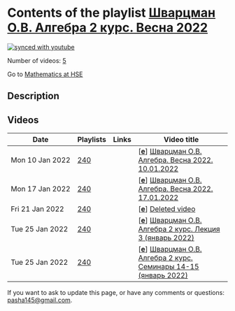 # Contents of the playlist [Шварцман О.В.  Алгебра  2 курс. Весна 2022](https://www.youtube.com/playlist?list=PLq3E5oubNNoCxb9lqYxsppAN4dibd_ssh)

[![synced with youtube](https://img.shields.io/github/last-commit/mathphysschool/mathphysschool.github.io/autoupdate1?label=synced%20with%20youtube)](https://github.com/mathphysschool/mathphysschool.github.io/commits/autoupdate1)

Number of videos: [5](#videos)

Go to [Mathematics at HSE](../README.md)

## Description



## Videos

|Date|Playlists|Links|Video title|
|---|---|---|---|
| Mon&nbsp;10&nbsp;Jan&nbsp;2022 | [240](../playlists/240 "Шварцман О.В.  Алгебра  2 курс. Весна 2022") |  | [[**e**](https://studio.youtube.com/video/gFVxcnb6YCA/edit "Edit")] [Шварцман О.В. Алгебра. Весна 2022. 10.01.2022](https://www.youtube.com/watch?v=gFVxcnb6YCA&list=PLq3E5oubNNoCxb9lqYxsppAN4dibd_ssh) |
| Mon&nbsp;17&nbsp;Jan&nbsp;2022 | [240](../playlists/240 "Шварцман О.В.  Алгебра  2 курс. Весна 2022") |  | [[**e**](https://studio.youtube.com/video/TsPOVM7GyUY/edit "Edit")] [Шварцман О.В. Алгебра. Весна 2022. 17.01.2022](https://www.youtube.com/watch?v=TsPOVM7GyUY&list=PLq3E5oubNNoCxb9lqYxsppAN4dibd_ssh) |
| Fri&nbsp;21&nbsp;Jan&nbsp;2022 | [240](../playlists/240 "Шварцман О.В.  Алгебра  2 курс. Весна 2022") |  | [[**e**](https://studio.youtube.com/video/JDoeE_81ObU/edit "Edit")] [Deleted video](https://www.youtube.com/watch?v=JDoeE_81ObU&list=PLq3E5oubNNoCxb9lqYxsppAN4dibd_ssh "This video is unavailable.") |
| Tue&nbsp;25&nbsp;Jan&nbsp;2022 | [240](../playlists/240 "Шварцман О.В.  Алгебра  2 курс. Весна 2022") |  | [[**e**](https://studio.youtube.com/video/H9s6HeT2rnI/edit "Edit")] [Шварцман О.В. Алгебра 2 курс. Лекция 3 (январь 2022)](https://www.youtube.com/watch?v=H9s6HeT2rnI&list=PLq3E5oubNNoCxb9lqYxsppAN4dibd_ssh) |
| Tue&nbsp;25&nbsp;Jan&nbsp;2022 | [240](../playlists/240 "Шварцман О.В.  Алгебра  2 курс. Весна 2022") |  | [[**e**](https://studio.youtube.com/video/yUAnFJKcklM/edit "Edit")] [Шварцман О.В. Алгебра 2 курс. Семинары 14-15 (январь 2022)](https://www.youtube.com/watch?v=yUAnFJKcklM&list=PLq3E5oubNNoCxb9lqYxsppAN4dibd_ssh) |


 If you want to ask to update this page, or have any comments or questions: <pasha145@gmail.com>.